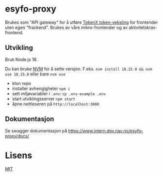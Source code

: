 # esyfo-proxy

Brukes som "API gateway" for å utføre [TokenX token-veksling](https://docs.nais.io/auth/tokenx/) for frontender uten egen "frackend". Brukes av våre mikro-frontender og av aktivitetskrav-frontend.

## Utvikling

Bruk Node.js 18.

Du kan bruke [NVM](https://github.com/nvm-sh/nvm) for å sette versjon.
F.eks. `nvm install 18.15.0 && nvm use 18.15.0` eller bare `nvm use`

- klon repo
- installer avhengigheter `npm i`
- sett miljøvariabler i `.env`: `cp .env-example .env`
- start utviklingsserver `npm start`
- åpne nettleseren på `http://localhost:3000`

## Dokumentasjon

Se swagger dokumentasjon på https://www.intern.dev.nav.no/esyfo-proxy/docs/

# Lisens

[MIT](LICENSE)

